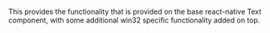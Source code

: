 This provides the functionality that is provided on the base react-native Text component, with some additional win32 specific functionality added on top.
